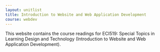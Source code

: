 ```yaml
---
layout: unitlist
title: Introduction to Website and Web Application Development
course: webdev
---
```


This website contains the course readings for ECI519: Special Topics in Learning Design and Technology (Introduction to Website and Web Application Development). 
